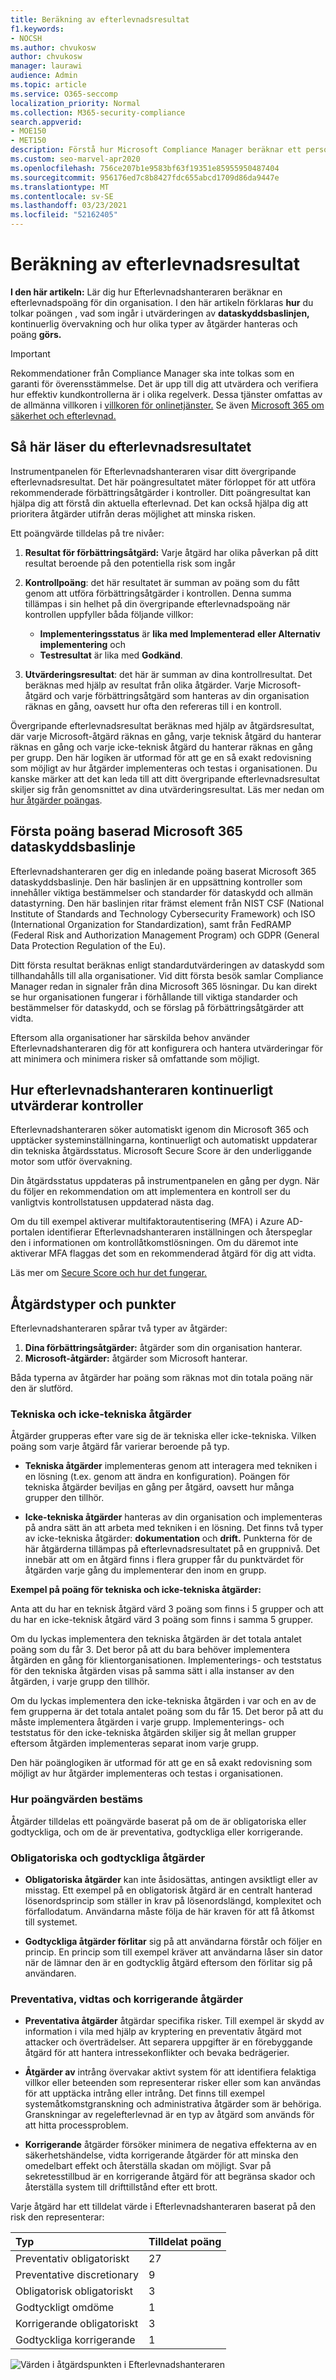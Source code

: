 ```yaml
---
title: Beräkning av efterlevnadsresultat
f1.keywords:
- NOCSH
ms.author: chvukosw
author: chvukosw
manager: laurawi
audience: Admin
ms.topic: article
ms.service: O365-seccomp
localization_priority: Normal
ms.collection: M365-security-compliance
search.appverid:
- MOE150
- MET150
description: Förstå hur Microsoft Compliance Manager beräknar ett personligt poängresultat utifrån åtgärder som vidtas för att hantera risker och förbättra kompatibiliteten.
ms.custom: seo-marvel-apr2020
ms.openlocfilehash: 756ce207b1e9583bf63f19351e85955950487404
ms.sourcegitcommit: 956176ed7c8b8427fdc655abcd1709d86da9447e
ms.translationtype: MT
ms.contentlocale: sv-SE
ms.lasthandoff: 03/23/2021
ms.locfileid: "52162405"
---
```

# <a name="compliance-score-calculation"></a>Beräkning av efterlevnadsresultat

**I den här artikeln:** Lär dig hur Efterlevnadshanteraren beräknar en efterlevnadspoäng för din organisation. I den här artikeln förklaras **hur** du tolkar poängen , vad som ingår i utvärderingen av **dataskyddsbaslinjen,** kontinuerlig övervakning och hur olika typer av åtgärder hanteras och poäng **görs.** 

> [!IMPORTANT]
> Rekommendationer från Compliance Manager ska inte tolkas som en garanti för överensstämmelse. Det är upp till dig att utvärdera och verifiera hur effektiv kundkontrollerna är i olika regelverk. Dessa tjänster omfattas av de allmänna villkoren i [villkoren för onlinetjänster.](https://go.microsoft.com/fwlink/?linkid=2108910) Se även [Microsoft 365 om säkerhet och efterlevnad.](/office365/servicedescriptions/microsoft-365-service-descriptions/microsoft-365-tenantlevel-services-licensing-guidance/microsoft-365-security-compliance-licensing-guidance)

## <a name="how-to-read-your-compliance-score"></a>Så här läser du efterlevnadsresultatet

Instrumentpanelen för Efterlevnadshanteraren visar ditt övergripande efterlevnadsresultat. Det här poängresultatet mäter förloppet för att utföra rekommenderade förbättringsåtgärder i kontroller. Ditt poängresultat kan hjälpa dig att förstå din aktuella efterlevnad. Det kan också hjälpa dig att prioritera åtgärder utifrån deras möjlighet att minska risken.

Ett poängvärde tilldelas på tre nivåer:

1. **Resultat för förbättringsåtgärd:** Varje åtgärd har olika påverkan på ditt resultat beroende på den potentiella risk som ingår

2. **Kontrollpoäng**: det här resultatet är summan av poäng som du fått genom att utföra förbättringsåtgärder i kontrollen. Denna summa tillämpas i sin helhet på din övergripande efterlevnadspoäng när kontrollen uppfyller båda följande villkor:
    - **Implementeringsstatus** är **lika med Implementerad** **eller Alternativ implementering** och
    - **Testresultat** är lika med **Godkänd**.

3. **Utvärderingsresultat**: det här är summan av dina kontrollresultat. Det beräknas med hjälp av resultat från olika åtgärder. Varje Microsoft-åtgärd och varje förbättringsåtgärd som hanteras av din organisation räknas en gång, oavsett hur ofta den refereras till i en kontroll.

Övergripande efterlevnadsresultat beräknas med hjälp av åtgärdsresultat, där varje Microsoft-åtgärd räknas en gång, varje teknisk åtgärd du hanterar räknas en gång och varje icke-teknisk åtgärd du hanterar räknas en gång per grupp. Den här logiken är utformad för att ge en så exakt redovisning som möjligt av hur åtgärder implementeras och testas i organisationen. Du kanske märker att det kan leda till att ditt övergripande efterlevnadsresultat skiljer sig från genomsnittet av dina utvärderingsresultat. Läs mer nedan om [hur åtgärder poängas](#action-types-and-points).

## <a name="initial-score-based-on-microsoft-365-data-protection-baseline"></a>Första poäng baserad Microsoft 365 dataskyddsbaslinje
  
Efterlevnadshanteraren ger dig en inledande poäng baserat Microsoft 365 dataskyddsbaslinje. Den här baslinjen är en uppsättning kontroller som innehåller viktiga bestämmelser och standarder för dataskydd och allmän datastyrning. Den här baslinjen ritar främst element från NIST CSF (National Institute of Standards and Technology Cybersecurity Framework) och ISO (International Organization for Standardization), samt från FedRAMP (Federal Risk and Authorization Management Program) och GDPR (General Data Protection Regulation of the Eu).

Ditt första resultat beräknas enligt standardutvärderingen av dataskydd som tillhandahålls till alla organisationer. Vid ditt första besök samlar Compliance Manager redan in signaler från dina Microsoft 365 lösningar. Du kan direkt se hur organisationen fungerar i förhållande till viktiga standarder och bestämmelser för dataskydd, och se förslag på förbättringsåtgärder att vidta.

Eftersom alla organisationer har särskilda behov använder Efterlevnadshanteraren dig för att konfigurera och hantera utvärderingar för att minimera och minimera risker så omfattande som möjligt.

## <a name="how-compliance-manager-continuously-assesses-controls"></a>Hur efterlevnadshanteraren kontinuerligt utvärderar kontroller

Efterlevnadshanteraren söker automatiskt igenom din Microsoft 365 och upptäcker systeminställningarna, kontinuerligt och automatiskt uppdaterar din tekniska åtgärdsstatus. Microsoft Secure Score är den underliggande motor som utför övervakning.

Din åtgärdsstatus uppdateras på instrumentpanelen en gång per dygn. När du följer en rekommendation om att implementera en kontroll ser du vanligtvis kontrollstatusen uppdaterad nästa dag.

Om du till exempel aktiverar multifaktorautentisering (MFA) i Azure AD-portalen identifierar Efterlevnadshanteraren inställningen och återspeglar den i informationen om kontrollåtkomstlösningen. Om du däremot inte aktiverar MFA flaggas det som en rekommenderad åtgärd för dig att vidta.

Läs mer om [Secure Score och hur det fungerar.](../security/defender/microsoft-secure-score.md)
  
## <a name="action-types-and-points"></a>Åtgärdstyper och punkter

Efterlevnadshanteraren spårar två typer av åtgärder:

1. **Dina förbättringsåtgärder:** åtgärder som din organisation hanterar.
2. **Microsoft-åtgärder:** åtgärder som Microsoft hanterar.

Båda typerna av åtgärder har poäng som räknas mot din totala poäng när den är slutförd.

### <a name="technical-and-non-technical-actions"></a>Tekniska och icke-tekniska åtgärder

Åtgärder grupperas efter vare sig de är tekniska eller icke-tekniska. Vilken poäng som varje åtgärd får varierar beroende på typ.

- **Tekniska åtgärder** implementeras genom att interagera med tekniken i en lösning (t.ex. genom att ändra en konfiguration). Poängen för tekniska åtgärder beviljas en gång per åtgärd, oavsett hur många grupper den tillhör.

- **Icke-tekniska åtgärder** hanteras av din organisation och implementeras på andra sätt än att arbeta med tekniken i en lösning. Det finns två typer av icke-tekniska åtgärder: **dokumentation** och **drift.** Punkterna för de här åtgärderna tillämpas på efterlevnadsresultatet på en gruppnivå. Det innebär att om en åtgärd finns i flera grupper får du punktvärdet för åtgärden varje gång du implementerar den inom en grupp.

**Exempel på poäng för tekniska och icke-tekniska åtgärder:**

Anta att du har en teknisk åtgärd värd 3 poäng som finns i 5 grupper och att du har en icke-teknisk åtgärd värd 3 poäng som finns i samma 5 grupper.

Om du lyckas implementera den tekniska åtgärden är det totala antalet poäng som du får 3. Det beror på att du bara behöver implementera åtgärden en gång för klientorganisationen. Implementerings- och teststatus för den tekniska åtgärden visas på samma sätt i alla instanser av den åtgärden, i varje grupp den tillhör.

Om du lyckas implementera den icke-tekniska åtgärden i var och en av de fem grupperna är det totala antalet poäng som du får 15. Det beror på att du måste implementera åtgärden i varje grupp. Implementerings- och teststatus för den icke-tekniska åtgärden skiljer sig åt mellan grupper eftersom åtgärden implementeras separat inom varje grupp.

Den här poänglogiken är utformad för att ge en så exakt redovisning som möjligt av hur åtgärder implementeras och testas i organisationen.

### <a name="how-score-values-are-determined"></a>Hur poängvärden bestäms
 
Åtgärder tilldelas ett poängvärde baserat på om de är obligatoriska eller godtyckliga, och om de är preventativa, godtyckliga eller korrigerande.

### <a name="mandatory-and-discretionary-actions"></a>Obligatoriska och godtyckliga åtgärder

 - **Obligatoriska åtgärder** kan inte åsidosättas, antingen avsiktligt eller av misstag. Ett exempel på en obligatorisk åtgärd är en centralt hanterad lösenordsprincip som ställer in krav på lösenordslängd, komplexitet och förfallodatum. Användarna måste följa de här kraven för att få åtkomst till systemet.
  
 - **Godtyckliga åtgärder förlitar** sig på att användarna förstår och följer en princip. En princip som till exempel kräver att användarna låser sin dator när de lämnar den är en godtycklig åtgärd eftersom den förlitar sig på användaren.
  
### <a name="preventative-detective-and-corrective-actions"></a>Preventativa, vidtas och korrigerande åtgärder
  
 - **Preventativa åtgärder** åtgärdar specifika risker. Till exempel är skydd av information i vila med hjälp av kryptering en preventativ åtgärd mot attacker och överträdelser. Att separera uppgifter är en förebyggande åtgärd för att hantera intressekonflikter och bevaka bedrägerier.
  
 - **Åtgärder av** intrång övervakar aktivt system för att identifiera felaktiga villkor eller beteenden som representerar risker eller som kan användas för att upptäcka intrång eller intrång. Det finns till exempel systemåtkomstgranskning och administrativa åtgärder som är behöriga. Granskningar av regelefterlevnad är en typ av åtgärd som används för att hitta processproblem.
  
- **Korrigerande** åtgärder försöker minimera de negativa effekterna av en säkerhetshändelse, vidta korrigerande åtgärder för att minska den omedelbart effekt och återställa skadan om möjligt. Svar på sekretesstillbud är en korrigerande åtgärd för att begränsa skador och återställa system till drifttillstånd efter ett brott.
  
Varje åtgärd har ett tilldelat värde i Efterlevnadshanteraren baserat på den risk den representerar:

|**Typ**|**Tilldelat poäng**|
|:-----|:-----|
| Preventativ obligatoriskt | 27 |
| Preventative discretionary | 9 |
| Obligatorisk obligatoriskt | 3 |
| Godtyckligt omdöme | 1 |
| Korrigerande obligatoriskt | 3 |
| Godtyckliga korrigerande | 1 |
  
![Värden i åtgärdspunkten i Efterlevnadshanteraren](../media/compliance-score-action-scoring.png "Värden i åtgärdspunkten i Efterlevnadshanteraren")